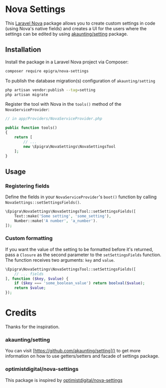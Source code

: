 # Nova Settings

This [Laravel Nova](https://nova.laravel.com) package allows you to create custom settings in code (using Nova's native fields) and creates a UI for the users where the settings can be edited by using [akaunting/setting](https://github.com/akaunting/setting) package.

## Installation

Install the package in a Laravel Nova project via Composer:

```bash
composer require epigra/nova-settings
```

To publish the database migration(s) configuration of `akaunting/setting`

```bash
php artisan vendor:publish --tag=setting
php artisan migrate
```

Register the tool with Nova in the `tools()` method of the `NovaServiceProvider`:

```php
// in app/Providers/NovaServiceProvider.php

public function tools()
{
    return [
        // ...
        new \Epigra\NovaSettings\NovaSettingsTool
    ];
}
```

## Usage

### Registering fields

Define the fields in your `NovaServiceProvider`'s `boot()` function by calling `NovaSettings::setSettingsFields()`.

```php
\Epigra\NovaSettings\NovaSettingsTool::setSettingsFields([
    Text::make('Some setting', 'some_setting'),
    Number::make('A number', 'a_number').
]);
```

### Custom formatting

If you want the value of the setting to be formatted before it's returned, pass a `Closure` as the second parameter to the `setSettingsFields` function. The function receives two arguments: `key` and `value`.

```php
\Epigra\NovaSettings\NovaSettingsTool::setSettingsFields([
    // ... fields
], function ($key, $value) {
    if ($key === 'some_boolean_value') return boolval($value);
    return $value;
});
```

# Credits

Thanks for the inspiration.

### akaunting/setting

You can visit [https://github.com/akaunting/setting]() to get more information on how to use getters/setters and facade of settings package.

### optimistdigital/nova-settings
This package is inspired by [optimistdigital/nova-settings](https://github.com/optimistdigital/nova-settings)